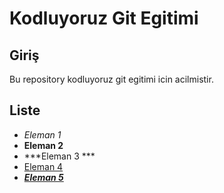 # Kodluyoruz Git Egitimi
## Giriş

Bu repository kodluyoruz git egitimi icin acilmistir.

## Liste
- *Eleman 1*
- **Eleman 2**
- ***Eleman 3 ***
- [Eleman 4](https://www.google.com)
- ***[Eleman 5](https://www.youtube.com)***
